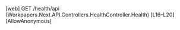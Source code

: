 [web] GET /health/api  (Workpapers.Next.API.Controllers.HealthController.Health)  [L16–L20] [AllowAnonymous]

